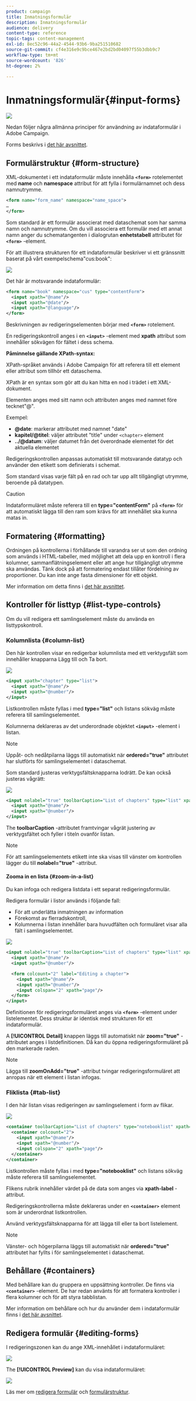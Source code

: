 ```yaml
---
product: campaign
title: Inmatningsformulär
description: Inmatningsformulär
audience: delivery
content-type: reference
topic-tags: content-management
exl-id: 8ec52c96-44a2-4544-93b6-9ba251510682
source-git-commit: cf4e316e9c9bce467e2bd2bd04097f55b3dbb9c7
workflow-type: tm+mt
source-wordcount: '826'
ht-degree: 2%

---
```


# Inmatningsformulär{#input-forms}

![](../../assets/common.svg)

Nedan följer några allmänna principer för användning av indataformulär i Adobe Campaign.

Forms beskrivs i [det här avsnittet](../../configuration/using/identifying-a-form.md).

## Formulärstruktur {#form-structure}

XML-dokumentet i ett indataformulär måste innehålla **`<form>`** rotelementet med **name** och **namespace** attribut för att fylla i formulärnamnet och dess namnutrymme.

```xml
<form name="form_name" namespace="name_space">
…
</form>
```

Som standard är ett formulär associerat med dataschemat som har samma namn och namnutrymme. Om du vill associera ett formulär med ett annat namn anger du schematangenten i dialogrutan **enhetstabell** attributet för **`<form>`** -element.

För att illustrera strukturen för ett indataformulär beskriver vi ett gränssnitt baserat på vårt exempelschema&quot;cus:book&quot;:

![](assets/d_ncs_content_form1.png)

Det här är motsvarande indataformulär:

```xml
<form name="book" namespace="cus" type="contentForm">
  <input xpath="@name"/>
  <input xpath="@date"/>
  <input xpath="@language"/>
</form>
```

Beskrivningen av redigeringselementen börjar med **`<form>`** rotelement.

En redigeringskontroll anges i en **`<input>`** -element med **xpath** attribut som innehåller sökvägen för fältet i dess schema.

**Påminnelse gällande XPath-syntax:**

XPath-språket används i Adobe Campaign för att referera till ett element eller attribut som tillhör ett dataschema.

XPath är en syntax som gör att du kan hitta en nod i trädet i ett XML-dokument.

Elementen anges med sitt namn och attributen anges med namnet före tecknet&quot;@&quot;.

Exempel:

* **@date**: markerar attributet med namnet &quot;date&quot;
* **kapitel/@titel**: väljer attributet &quot;title&quot; under `<chapter>` element
* **../@datum**: väljer datumet från det överordnade elementet för det aktuella elementet

Redigeringskontrollen anpassas automatiskt till motsvarande datatyp och använder den etikett som definierats i schemat.

Som standard visas varje fält på en rad och tar upp allt tillgängligt utrymme, beroende på datatypen.

>[!CAUTION]
>
>Indataformuläret måste referera till en **type=&quot;contentForm&quot;** på **`<form>`** för att automatiskt lägga till den ram som krävs för att innehållet ska kunna matas in.

## Formatering {#formatting}

Ordningen på kontrollerna i förhållande till varandra ser ut som den ordning som används i HTML-tabeller, med möjlighet att dela upp en kontroll i flera kolumner, sammanflätningselement eller att ange hur tillgängligt utrymme ska användas. Tänk dock på att formatering endast tillåter fördelning av proportioner. Du kan inte ange fasta dimensioner för ett objekt.

Mer information om detta finns i [det här avsnittet](../../configuration/using/form-structure.md#formatting).

## Kontroller för listtyp {#list-type-controls}

Om du vill redigera ett samlingselement måste du använda en listtypskontroll.

### Kolumnlista {#column-list}

Den här kontrollen visar en redigerbar kolumnlista med ett verktygsfält som innehåller knapparna Lägg till och Ta bort.

![](assets/d_ncs_content_form4.png)

```xml
<input xpath="chapter" type="list">
  <input xpath="@name"/>
  <input xpath="@number"/>
</input>
```

Listkontrollen måste fyllas i med **type=&quot;list&quot;** och listans sökväg måste referera till samlingselementet.

Kolumnerna deklareras av det underordnade objektet **`<input>`** -element i listan.

>[!NOTE]
>
>Uppåt- och nedåtpilarna läggs till automatiskt när **ordered=&quot;true&quot;** attributet har slutförts för samlingselementet i dataschemat.

Som standard justeras verktygsfältsknapparna lodrätt. De kan också justeras vågrätt:

![](assets/d_ncs_content_form5.png)

```xml
<input nolabel="true" toolbarCaption="List of chapters" type="list" xpath="chapter">
  <input xpath="@name"/>
  <input xpath="@number"/>
</input>
```

The **toolbarCaption** -attributet framtvingar vågrät justering av verktygsfältet och fyller i titeln ovanför listan.

>[!NOTE]
>
>För att samlingselementets etikett inte ska visas till vänster om kontrollen lägger du till **nolabel=&quot;true&quot;** -attribut.

#### Zooma in en lista {#zoom-in-a-list}

Du kan infoga och redigera listdata i ett separat redigeringsformulär.

Redigera formulär i listor används i följande fall:

* För att underlätta inmatningen av information
* Förekomst av flerradskontroll,
* Kolumnerna i listan innehåller bara huvudfälten och formuläret visar alla fält i samlingselementet.

![](assets/d_ncs_content_form7.png)

```xml
<input nolabel="true" toolbarCaption="List of chapters" type="list" xpath="chapter" zoom="true" zoomOnAdd="true">
  <input xpath="@name"/>
  <input xpath="@number"/>

  <form colcount="2" label="Editing a chapter">
    <input xpath="@name"/>
    <input xpath="@number"/>
    <input colspan="2" xpath="page"/>
  </form>
</input>
```

Definitionen för redigeringsformuläret anges via **`<form>`** -element under listelementet. Dess struktur är identisk med strukturen för ett indataformulär.

A **[!UICONTROL Detail]** knappen läggs till automatiskt när **zoom=&quot;true&quot;** -attributet anges i listdefinitionen. Då kan du öppna redigeringsformuläret på den markerade raden.

>[!NOTE]
>
>Lägga till **zoomOnAdd=&quot;true&quot;** -attribut tvingar redigeringsformuläret att anropas när ett element i listan infogas.

### Fliklista {#tab-list}

I den här listan visas redigeringen av samlingselement i form av flikar.

![](assets/d_ncs_content_form6.png)

```xml
<container toolbarCaption="List of chapters" type="notebooklist" xpath="chapter" xpath-label="@name">
  <container colcount="2">
    <input xpath="@name"/>
    <input xpath="@number"/>
    <input colspan="2" xpath="page"/>
  </container>
</container>
```

Listkontrollen måste fyllas i med **type=&quot;notebooklist&quot;** och listans sökväg måste referera till samlingselementet.

Flikens rubrik innehåller värdet på de data som anges via **xpath-label** -attribut.

Redigeringskontrollerna måste deklareras under en **`<container>`** element som är underordnat listkontrollen.

Använd verktygsfältsknapparna för att lägga till eller ta bort listelement.

>[!NOTE]
>
>Vänster- och högerpilarna läggs till automatiskt när **ordered=&quot;true&quot;** attributet har fyllts i för samlingselementet i dataschemat.

## Behållare {#containers}

Med behållare kan du gruppera en uppsättning kontroller. De finns via **`<container>`** -element. De har redan använts för att formatera kontroller i flera kolumner och för att styra tabblistan.

Mer information om behållare och hur du använder dem i indataformulär finns i [det här avsnittet](../../configuration/using/form-structure.md#containers).

## Redigera formulär {#editing-forms}

I redigeringszonen kan du ange XML-innehållet i indataformuläret:

![](assets/d_ncs_content_form12.png)

The **[!UICONTROL Preview]** kan du visa indataformuläret:

![](assets/d_ncs_content_form13.png)

Läs mer om [redigera formulär](../../configuration/using/editing-forms.md) och [formulärstruktur](../../configuration/using/form-structure.md).
